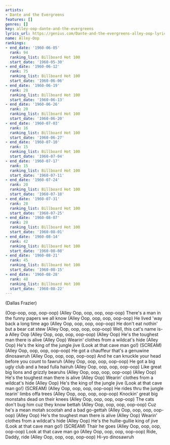 ```yaml
---
artists:
- Dante and the Evergreens
features: []
genres: []
key: alley-oop-dante-and-the-evergreens
lyrics_url: https://genius.com/Dante-and-the-evergreens-alley-oop-lyrics
name: Alley-Oop
rankings:
- end_date: '1960-06-05'
  rank: 94
  ranking_list: Billboard Hot 100
  start_date: '1960-05-30'
- end_date: '1960-06-12'
  rank: 75
  ranking_list: Billboard Hot 100
  start_date: '1960-06-06'
- end_date: '1960-06-19'
  rank: 28
  ranking_list: Billboard Hot 100
  start_date: '1960-06-13'
- end_date: '1960-06-26'
  rank: 20
  ranking_list: Billboard Hot 100
  start_date: '1960-06-20'
- end_date: '1960-07-03'
  rank: 16
  ranking_list: Billboard Hot 100
  start_date: '1960-06-27'
- end_date: '1960-07-10'
  rank: 15
  ranking_list: Billboard Hot 100
  start_date: '1960-07-04'
- end_date: '1960-07-17'
  rank: 15
  ranking_list: Billboard Hot 100
  start_date: '1960-07-11'
- end_date: '1960-07-24'
  rank: 20
  ranking_list: Billboard Hot 100
  start_date: '1960-07-18'
- end_date: '1960-07-31'
  rank: 28
  ranking_list: Billboard Hot 100
  start_date: '1960-07-25'
- end_date: '1960-08-07'
  rank: 28
  ranking_list: Billboard Hot 100
  start_date: '1960-08-01'
- end_date: '1960-08-14'
  rank: 42
  ranking_list: Billboard Hot 100
  start_date: '1960-08-08'
- end_date: '1960-08-21'
  rank: 45
  ranking_list: Billboard Hot 100
  start_date: '1960-08-15'
- end_date: '1960-08-28'
  rank: 48
  ranking_list: Billboard Hot 100
  start_date: '1960-08-22'
---
```

(Dallas Frazier)

(Oop-oop, oop, oop-oop)
(Alley Oop, oop, oop, oop-oop)
There's a man in the funny papers we all know
(Alley Oop, oop, oop, oop-oop)
He lived 'way back a long time ago
(Alley Oop, oop, oop, oop-oop)
He don't eat nothin' but a bear cat stew
(Alley Oop, oop, oop, oop-oop)
Well, this cat's name is-a Alley Oop
(Alley Oop, oop, oop, oop-oop)
(Alley Oop) He's the toughest man there is alive
(Alley Oop) Wearin' clothes from a wildcat's hide
(Alley Oop) He's the king of the jungle jive
(Look at that cave man go!) (SCREAM)
(Alley Oop, oop, oop, oop-oop)
He got a chauffeur that's a genuwine dinosawruh
(Alley Oop, oop, oop, oop-oop)
And he can knuckle your head before you count to fawruh
(Alley Oop, oop, oop, oop-oop)
He got a big ugly club and a head fulla hairuh
(Alley Oop, oop, oop, oop-oop)
Like great big lions and grizzly bearuhs
(Alley Oop, oop, oop, oop-oop)
(Alley Oop) He's the toughest man there is alive
(Alley Oop) Wearin' clothes from a wildcat's hide
(Alley Oop) He's the king of the jungle jive
(Look at that cave man go!) (SCREAM)
(Alley Oop, oop, oop, oop-oop)
He rides thru the jungle tearin' limbs offa trees
(Alley Oop, oop, oop, oop-oop)
Knockin' great big monstahs dead on their knees
(Alley Oop, oop, oop, oop-oop)
The cats don't bug him cuz they know bettah
(Alley Oop, oop, oop, oop-oop)
Cuz he's a mean motah scootah and a bad go-gettah
(Alley Oop, oop, oop, oop-oop)
(Alley Oop) He's the toughest man there is alive
(Alley Oop) Wearin' clothes from a wildcat's hide
(Alley Oop) He's the hullie-gullie king of jive
(Look at that cave man go!) (SCREAM)
Thair he goes
(Alley Oop, oop, oop, oop-oop)
Look at that cave man go
(Alley Oop, oop, oop, oop-oop)
Ride, Daddy, ride
(Alley Oop, oop, oop, oop-oop)
Hi-yo dinosawruh
